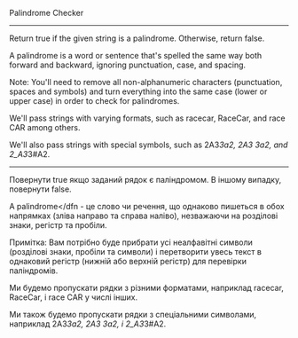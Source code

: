 Palindrome Checker

---

Return true if the given string is a palindrome. Otherwise, return false.

A palindrome is a word or sentence that's spelled the same way both forward and backward, ignoring punctuation, case, and spacing.

Note: You'll need to remove all non-alphanumeric characters (punctuation, spaces and symbols) and turn everything into the same case (lower or upper case) in order to check for palindromes.

We'll pass strings with varying formats, such as racecar, RaceCar, and race CAR among others.

We'll also pass strings with special symbols, such as 2A3*3a2, 2A3 3a2, and 2_A3*3#A2.

---

Повернути true якщо заданий рядок є паліндромом. В іншому випадку, повернути false.

A palindrome</dfn - це слово чи речення, що однаково пишеться в обох напрямках (зліва направо та справа наліво), незважаючи на розділові знаки, регістр та пробіли.

Примітка: Вам потрібно буде прибрати усі неалфавітні символи (розділові знаки, пробіли та символи) і перетворити увесь текст в однаковий регістр (нижній або верхній регістр) для перевірки паліндромів.

Ми будемо пропускати рядки з різними форматами, наприклад racecar, RaceCar, і race CAR у числі інших.

Ми також будемо пропускати рядки з спеціальними символами, наприклад 2A3*3a2, 2A3 3a2, і 2_A3*3#A2.
